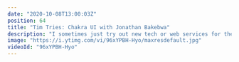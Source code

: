 ```yaml
---
date: "2020-10-08T13:00:03Z"
position: 64
title: "Tim Tries: Chakra UI with Jonathan Bakebwa"
description: "I sometimes just try out new tech or web services for the first time and give my feedback as I go. This is the Tim Tries Series. In this video I look at Chakra UI Vue with it's creator Jonathan Bakebwa!\n\nConclusion: solid framework, easy to use, not sure if it's for me...\nDisclaimer: this content is not sponsored and my opinions are honest and real time.\n\n00:00 Introduction\n00:40 how to pronounce Jonathan Bakebwa\n01:08 Why build Chakra UI?\n02:23 Tim Tries Chakra UI\n09:24 Why not just use HTML?\n10:55 About Accessibility\n12:50 Conclusion\n\nFollow Jonathan here:\nWebsite: https://vue.chakra-ui.com/\nTwitter: https://twitter.com/codebender828\n\nFollow me here:\nWebsite: https://timbenniks.dev/\nTwitter: https://twitter.com/timbenniks\nGithub: https://github.com/timbenniks\n\n#timtries #chakraui #jonathanbakebwa"
image: "https://i.ytimg.com/vi/96xYPBH-Hyo/maxresdefault.jpg"
videoId: "96xYPBH-Hyo"
---
```


